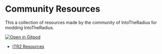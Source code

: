 # Community Resources

This a collection of resources made by the community of IntoTheRadius for modding IntoTheRadius.

[![Open in Gitpod](https://gitpod.io/button/open-in-gitpod.svg)](https://github.com/ITR-Modding-Community/CommunityResources/)

- [ITR2 Resources](docs/ITR2/)
